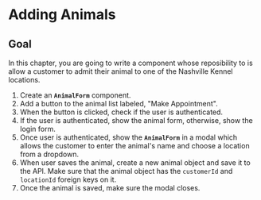 # Adding Animals

## Goal

In this chapter, you are going to write a component whose reposibility to is allow a customer to admit their animal to one of the Nashville Kennel locations.

1. Create an **`AnimalForm`** component.
1. Add a button to the animal list labeled, "Make Appointment".
1. When the button is clicked, check if the user is authenticated.
1. If the user is authenticated, show the animal form, otherwise, show the login form.
1. Once user is authenticated, show the **`AnimalForm`** in a modal which allows the customer to enter the animal's name and choose a location from a dropdown.
1. When user saves the animal, create a new animal object and save it to the API. Make sure that the animal object has the `customerId` and  `locationId` foreign keys on it.
1. Once the animal is saved, make sure the modal closes.